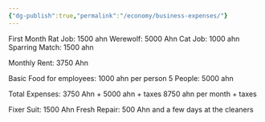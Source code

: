 ```yaml
---
{"dg-publish":true,"permalink":"/economy/business-expenses/"}
---
```


First Month
Rat Job: 1500 ahn
Werewolf: 5000 Ahn
Cat Job: 1000 ahn
Sparring Match: 1500 ahn


Monthly Rent: 
3750 Ahn

Basic Food for employees:
1000 ahn per person 
5 People: 5000 ahn


Total Expenses: 
3750 Ahn + 5000 ahn + taxes
8750 ahn per month + taxes

Fixer Suit: 1500 Ahn Fresh
Repair: 500 Ahn and a few days at the cleaners


